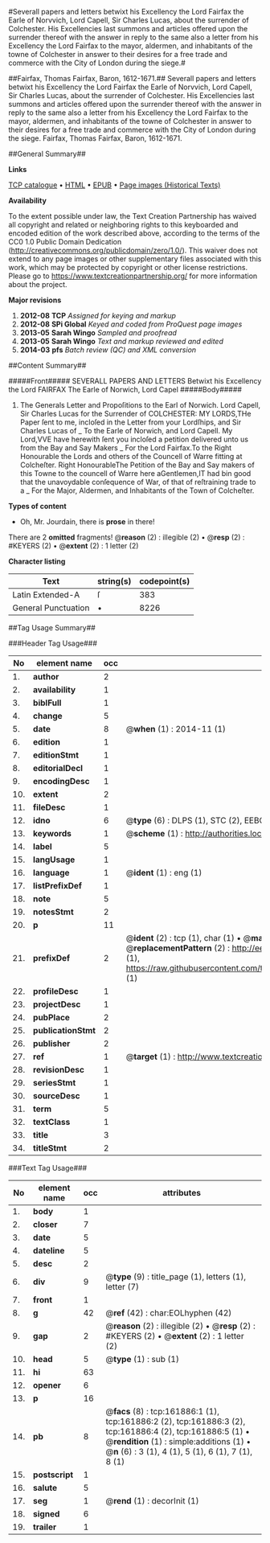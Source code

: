 #Severall papers and letters betwixt his Excellency the Lord Fairfax the Earle of Norvvich, Lord Capell, Sir Charles Lucas, about the surrender of Colchester. His Excellencies last summons and articles offered upon the surrender thereof with the answer in reply to the same also a letter from his Excellency the Lord Fairfax to the mayor, aldermen, and inhabitants of the towne of Colchester in answer to their desires for a free trade and commerce with the City of London during the siege.#

##Fairfax, Thomas Fairfax, Baron, 1612-1671.##
Severall papers and letters betwixt his Excellency the Lord Fairfax the Earle of Norvvich, Lord Capell, Sir Charles Lucas, about the surrender of Colchester. His Excellencies last summons and articles offered upon the surrender thereof with the answer in reply to the same also a letter from his Excellency the Lord Fairfax to the mayor, aldermen, and inhabitants of the towne of Colchester in answer to their desires for a free trade and commerce with the City of London during the siege.
Fairfax, Thomas Fairfax, Baron, 1612-1671.

##General Summary##

**Links**

[TCP catalogue](http://www.ota.ox.ac.uk/tcp/)  • 
[HTML](http://tei.it.ox.ac.uk/tcp/Texts-HTML/free/A92/A92992.html)  • 
[EPUB](http://tei.it.ox.ac.uk/tcp/Texts-EPUB/free/A92/A92992.epub) • 
[Page images (Historical Texts)](https://historicaltexts.jisc.ac.uk/eebo-99863575e)

**Availability**

To the extent possible under law, the Text Creation Partnership has waived all copyright and related or neighboring rights to this keyboarded and encoded edition of the work described above, according to the terms of the CC0 1.0 Public Domain Dedication (http://creativecommons.org/publicdomain/zero/1.0/). This waiver does not extend to any page images or other supplementary files associated with this work, which may be protected by copyright or other license restrictions. Please go to https://www.textcreationpartnership.org/ for more information about the project.

**Major revisions**

1. __2012-08__ __TCP__ *Assigned for keying and markup*
1. __2012-08__ __SPi Global__ *Keyed and coded from ProQuest page images*
1. __2013-05__ __Sarah Wingo__ *Sampled and proofread*
1. __2013-05__ __Sarah Wingo__ *Text and markup reviewed and edited*
1. __2014-03__ __pfs__ *Batch review (QC) and XML conversion*

##Content Summary##

#####Front#####
SEVERALL PAPERS AND LETTERS Betwixt his Excellency the Lord FAIRFAX The Earle of Norwich, Lord Capel
#####Body#####

1. The Generals Letter and Propoſitions to the Earl of Norwich. Lord Capell, Sir Charles Lucas for the Surrender of COLCHESTER:
MY LORDS,THe Paper ſent to me, incloſed in the Letter from your Lordſhips, and Sir Charles Lucas of 
    _ To the Earle of Norwich, and Lord Capell.
My Lord,VVE have herewith ſent you incloſed a petition delivered unto us from the Bay and Say Makers
    _ For the Lord Fairfax.To the Right Honourable the Lords and others of the Councell of Warre fitting at Colcheſter.
Right HonourableThe Petition of the Bay and Say makers of this Towne to the councell of Warre here aGentlemen,IT had bin good that the unavoydable conſequence of War, of that of reſtraining trade to a
    _ For the Major, Aldermen, and Inhabitants of the Town of Colcheſter.

**Types of content**

  * Oh, Mr. Jourdain, there is **prose** in there!

There are 2 **omitted** fragments! 
 @__reason__ (2) : illegible (2)  •  @__resp__ (2) : #KEYERS (2)  •  @__extent__ (2) : 1 letter (2)

**Character listing**


|Text|string(s)|codepoint(s)|
|---|---|---|
|Latin Extended-A|ſ|383|
|General Punctuation|•|8226|

##Tag Usage Summary##

###Header Tag Usage###

|No|element name|occ|attributes|
|---|---|---|---|
|1.|__author__|2||
|2.|__availability__|1||
|3.|__biblFull__|1||
|4.|__change__|5||
|5.|__date__|8| @__when__ (1) : 2014-11 (1)|
|6.|__edition__|1||
|7.|__editionStmt__|1||
|8.|__editorialDecl__|1||
|9.|__encodingDesc__|1||
|10.|__extent__|2||
|11.|__fileDesc__|1||
|12.|__idno__|6| @__type__ (6) : DLPS (1), STC (2), EEBO-CITATION (1), PROQUEST (1), VID (1)|
|13.|__keywords__|1| @__scheme__ (1) : http://authorities.loc.gov/ (1)|
|14.|__label__|5||
|15.|__langUsage__|1||
|16.|__language__|1| @__ident__ (1) : eng (1)|
|17.|__listPrefixDef__|1||
|18.|__note__|5||
|19.|__notesStmt__|2||
|20.|__p__|11||
|21.|__prefixDef__|2| @__ident__ (2) : tcp (1), char (1)  •  @__matchPattern__ (2) : ([0-9\-]+):([0-9IVX]+) (1), (.+) (1)  •  @__replacementPattern__ (2) : http://eebo.chadwyck.com/downloadtiff?vid=$1&page=$2 (1), https://raw.githubusercontent.com/textcreationpartnership/Texts/master/tcpchars.xml#$1 (1)|
|22.|__profileDesc__|1||
|23.|__projectDesc__|1||
|24.|__pubPlace__|2||
|25.|__publicationStmt__|2||
|26.|__publisher__|2||
|27.|__ref__|1| @__target__ (1) : http://www.textcreationpartnership.org/docs/. (1)|
|28.|__revisionDesc__|1||
|29.|__seriesStmt__|1||
|30.|__sourceDesc__|1||
|31.|__term__|5||
|32.|__textClass__|1||
|33.|__title__|3||
|34.|__titleStmt__|2||


###Text Tag Usage###

|No|element name|occ|attributes|
|---|---|---|---|
|1.|__body__|1||
|2.|__closer__|7||
|3.|__date__|5||
|4.|__dateline__|5||
|5.|__desc__|2||
|6.|__div__|9| @__type__ (9) : title_page (1), letters (1), letter (7)|
|7.|__front__|1||
|8.|__g__|42| @__ref__ (42) : char:EOLhyphen (42)|
|9.|__gap__|2| @__reason__ (2) : illegible (2)  •  @__resp__ (2) : #KEYERS (2)  •  @__extent__ (2) : 1 letter (2)|
|10.|__head__|5| @__type__ (1) : sub (1)|
|11.|__hi__|63||
|12.|__opener__|6||
|13.|__p__|16||
|14.|__pb__|8| @__facs__ (8) : tcp:161886:1 (1), tcp:161886:2 (2), tcp:161886:3 (2), tcp:161886:4 (2), tcp:161886:5 (1)  •  @__rendition__ (1) : simple:additions (1)  •  @__n__ (6) : 3 (1), 4 (1), 5 (1), 6 (1), 7 (1), 8 (1)|
|15.|__postscript__|1||
|16.|__salute__|5||
|17.|__seg__|1| @__rend__ (1) : decorInit (1)|
|18.|__signed__|6||
|19.|__trailer__|1||

